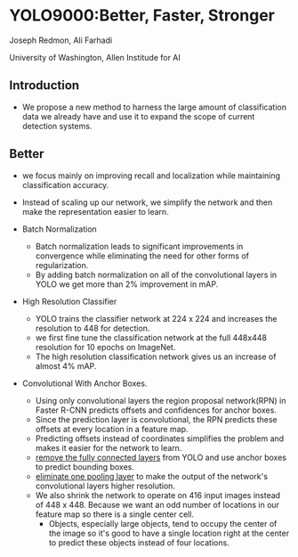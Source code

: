 # YOLO9000:Better, Faster, Stronger

Joseph Redmon, Ali Farhadi

University of Washington, Allen Institude for AI


## Introduction

* We propose a new method to harness the large amount of classification data we already have and use it to expand the scope of current detection systems.



## Better

* we focus mainly on improving recall and localization while maintaining classification accuracy.
* Instead of scaling up our network, we simplify the network and then make the representation easier to learn.
* Batch Normalization
  * Batch normalization leads to significant improvements in convergence while eliminating the need for other forms of regularization.
  * By adding batch normalization on all of the convolutional layers in YOLO we get more than 2% improvement in mAP.
    
* High Resolution Classifier
  * YOLO trains the classifier network at 224 x 224 and increases the resolution to 448 for detection.
  * we first fine tune the classification network at the full 448x448 resolution for 10 epochs on ImageNet.
  * The high resolution classification network gives us an increase of almost 4% mAP.
    
* Convolutional With Anchor Boxes.
  * Using only convolutional layers the region proposal network(RPN) in Faster R-CNN predicts offsets and confidences for anchor boxes.
  * Since the prediction layer is convolutional, the RPN predicts these offsets at every location in a feature map.
  * Predicting offsets instead of coordinates simplifies the problem and makes it easier for the network to learn.
  * <u>remove the fully connected layers</u> from YOLO and use anchor boxes to predict bounding boxes.
  * <u>eliminate one pooling layer</u> to make the output of the network's convolutional layers higher resolution. 
  * We also shrink the network to operate on 416 input images instead of 448 x 448. Because we want an odd number of locations in our feature map so there is a single center cell.
    * Objects, especially large objects, tend to occupy the center of the image so it's good to have a single location right at the center to predict these objects instead of four locations.